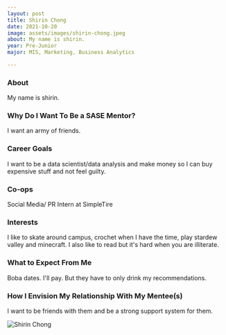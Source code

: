 ```yaml
---
layout: post
title: Shirin Chong 
date: 2021-10-20
image: assets/images/shirin-chong.jpeg
about: My name is shirin. 
year: Pre-Junior
major: MIS, Marketing, Business Analytics

---
```


### About

My name is shirin. 

### Why Do I Want To Be a SASE Mentor?

I want an army of friends.

### Career Goals

I want to be a data scientist/data analysis and make money so I can buy expensive stuff and not feel guilty. 

### Co-ops

Social Media/ PR Intern at SimpleTire

### Interests

I like to skate around campus, crochet when I have the time, play stardew valley and minecraft. I also like to read but it's hard when you are illiterate. 

### What to Expect From Me

Boba dates. I'll pay. But they have to only drink my recommendations. 

### How I Envision My Relationship With My Mentee(s) 

I want to be friends with them and be a strong support system for them. 

<div class="text-center my-5">
    <img src="https://sase-drexel.github.io/mentorship-2021/shirin-chong.jpeg" alt="Shirin Chong" class="rounded post-img" />
</div>
